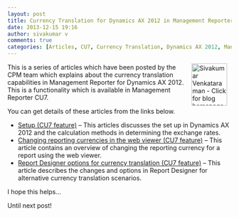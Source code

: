 ```yaml
---
layout: post
title: Currency Translation for Dynamics AX 2012 in Management Reporter
date: 2013-12-15 19:16
author: sivakumar v
comments: true
categories: [Articles, CU7, Currency Translation, Dynamics AX 2012, Management Reporter 2012, Sivakumar Venkataraman, Uncategorized]
---
```

<p style="text-align:left;"><a title="Sivakumar Venkataraman - Click for blog homepage"><img src="https://microsofttpd.github.io/assets/0871.sivav.jpg" alt="Sivakumar Venkataraman - Click for blog homepage" width="80" height="95" align="right" border="0" hspace="10" /></a>This is a series of articles which have been posted by the CPM team which explains about the currency translation capabilities in Management Reporter for Dynamics AX 2012. This is a functionality which is available in Management Reporter CU7.</p>
<p>You can get details of these articles from the links below.</p>
<ul>
<li><a href="http://blogs.msdn.com/b/dynamicscpm/archive/2013/10/23/currency-translation-for-microsoft-dynamics-ax-2012-cu7-feature.aspx" target="_blank">Setup (CU7 feature)</a> &ndash; This articles discusses the set up in Dynamics AX 2012 and the calculation methods in determining the exchange rates.</li>
<li><a href="http://blogs.msdn.com/b/dynamicscpm/archive/2013/10/23/currency-translation-for-microsoft-dynamics-ax-2012-part-2-viewing-data-in-different-currencies-in-the-web-viewer-cu7-feature.aspx" target="_blank">Changing reporting currencies in the web viewer (CU7 feature)</a> &ndash; This article contains an overview of changing the reporting currency for a report using the web viewer.</li>
<li><a href="http://blogs.msdn.com/b/dynamicscpm/archive/2013/10/24/currency-translation-for-microsoft-dynamics-ax-2012-part-3-report-designer-options-for-currency-translation-cu7-feature.aspx" target="_blank">Report Designer options for currency translation (CU7 feature)</a> &ndash; This article describes the changes and options in Report Designer for alternative currency translation scenarios.</li>
</ul>
<p>I hope this helps&hellip;</p>
<p>Until next post!</p>
